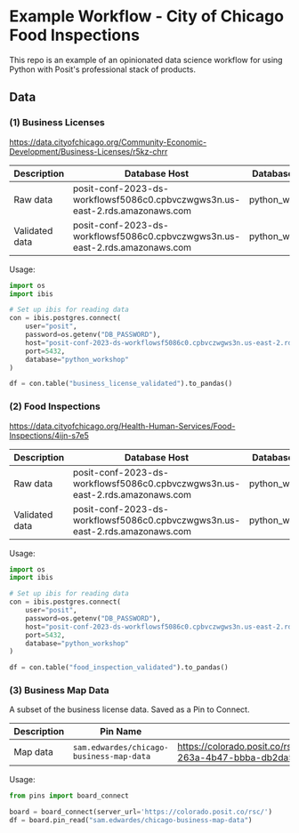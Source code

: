 # Example Workflow - City of Chicago Food Inspections

This repo is an example of an opinionated data science workflow for using Python with Posit's professional stack of products.

## Data

### (1) Business Licenses

<https://data.cityofchicago.org/Community-Economic-Development/Business-Licenses/r5kz-chrr>

| Description    | Database Host                                                                | Database Name   | Table                      |
| -------------- | ---------------------------------------------------------------------------- | --------------- | -------------------------- |
| Raw data       | posit-conf-2023-ds-workflowsf5086c0.cpbvczwgws3n.us-east-2.rds.amazonaws.com | python_workshop | business_license_raw       |
| Validated data | posit-conf-2023-ds-workflowsf5086c0.cpbvczwgws3n.us-east-2.rds.amazonaws.com | python_workshop | business_license_validated |

Usage:

```python
import os
import ibis

# Set up ibis for reading data
con = ibis.postgres.connect(
    user="posit",
    password=os.getenv("DB_PASSWORD"),
    host="posit-conf-2023-ds-workflowsf5086c0.cpbvczwgws3n.us-east-2.rds.amazonaws.com",
    port=5432,
    database="python_workshop"
)

df = con.table("business_license_validated").to_pandas()
```

### (2) Food Inspections

<https://data.cityofchicago.org/Health-Human-Services/Food-Inspections/4ijn-s7e5>

| Description    | Database Host                                                                | Database Name   | Table                     |
| -------------- | ---------------------------------------------------------------------------- | --------------- | ------------------------- |
| Raw data       | posit-conf-2023-ds-workflowsf5086c0.cpbvczwgws3n.us-east-2.rds.amazonaws.com | python_workshop | food_inspection_raw       |
| Validated data | posit-conf-2023-ds-workflowsf5086c0.cpbvczwgws3n.us-east-2.rds.amazonaws.com | python_workshop | food_inspection_validated |

Usage:

```python
import os
import ibis

# Set up ibis for reading data
con = ibis.postgres.connect(
    user="posit",
    password=os.getenv("DB_PASSWORD"),
    host="posit-conf-2023-ds-workflowsf5086c0.cpbvczwgws3n.us-east-2.rds.amazonaws.com",
    port=5432,
    database="python_workshop"
)

df = con.table("food_inspection_validated").to_pandas()
```

### (3) Business Map Data

A subset of the business license data. Saved as a Pin to Connect.

| Description | Pin Name                                 | URL                                                                                        |
| ----------- | ---------------------------------------- | ------------------------------------------------------------------------------------------ |
| Map data    | `sam.edwardes/chicago-business-map-data` | <https://colorado.posit.co/rsc/connect/#/apps/3d9a885b-263a-4b47-bbba-db2da51621be/access> |


Usage:

```python
from pins import board_connect

board = board_connect(server_url='https://colorado.posit.co/rsc/')
df = board.pin_read("sam.edwardes/chicago-business-map-data")
```